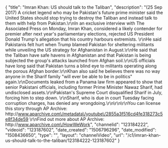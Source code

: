 {
    "title": "Imran Khan: US should talk to the Taliban",
    "description": "(25 Sep 2017) A cricket legend who may be Pakistan's future prime minister said the United States should stop trying to destroy the Taliban and instead talk to them with help from Pakistan.\r\nIn an exclusive interview with The Associated Press on Monday, Imran Khan, considered a likely contender for premier after next year's parliamentary elections, rejected US President Donald Trump's allegation that his country harbours extremists. \r\nHe said Pakistanis felt hurt when Trump blamed Pakistan for sheltering militants while unveiling the US strategy for Afghanistan in August.\r\nHe said that the Taliban have safe havens in Afghanistan and that Pakistan is being subjected the group's attacks launched from Afghan soil.\r\nUS officials have long said that Pakistan turns a blind eye to militants operating along the porous Afghan border.\r\nKhan also said he believes there was no way anyone in the Sharif family \"will ever be able to be in politics\" again.\r\nDocuments leaked from a Panama law firm appeared to show that senior Pakistani officials, including former Prime Minister Nawaz Sharif, had undisclosed assets.\r\nPakistan's Supreme Court disqualified Sharif in July, forcing him to step down. \r\nSharif, who is due in court Tuesday facing corruption charges, has denied any wrongdoing.\r\n\r\n\r\nYou can license this story through AP Archive: http:\/\/www.aparchive.com\/metadata\/youtube\/2855a3f516cd4fe318273c5e8f34de59 \r\nFind out more about AP Archive: http:\/\/www.aparchive.com\/HowWeWork",
    "channelid": "123184222",
    "videoid": "123187602",
    "date_created": "1506796296",
    "date_modified": "1508436650",
    "type": "",
    "layout": "channelVideo",
    "url": "\/c1\/imran-khan-us-should-talk-to-the-taliban\/123184222-123187602"
}